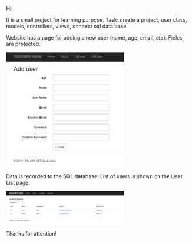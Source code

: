 Hi! 

It is a small project for learning purpose.
Task: create a project, user class, models, controllers, views, connect sql data base. 

Website has a page for adding a new user (name, age, email, etc). 
Fields are protected. 

<img src="Screenshots/Skjermbilde.PNG?raw=true" width="320"/>

Data is recorded to the SQL database. 
List of users is shown on the User List page.

<img src="Screenshots/Skjermbilde01.png?raw=true" width="320"/>

Thanks for attention!